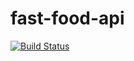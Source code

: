 # fast-food-api
[![Build Status](https://travis-ci.org/iddle254/fast-food-api.svg?branch=master)](https://travis-ci.org/iddle254/fast-food-api)

